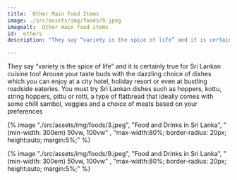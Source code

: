 ```yaml
---
title:  Other Main Food Items
image: ./src/assets/img/foods/9.jpeg
imagealt:  Other main food items
id:  others
description: "They say “variety is the spice of life” and it is certainly true for Sri Lankan cuisine too! "

---
```

They say “variety is the spice of life” and it is certainly true for Sri Lankan cuisine too! Arouse your taste buds with the dazzling choice of dishes which you can enjoy at a city hotel, holiday resort or even at bustling roadside eateries. You must try Sri Lankan dishes such as hoppers, kottu, string hoppers, pittu or rotti, a type of flatbread that ideally comes with some chilli sambol, veggies and a choice of meats based on your preferences

{% image "./src/assets/img/foods/3.jpeg", "Food and Drinks in Sri Lanka", "(min-width: 300em) 50vw, 100vw" , "max-width:80%; border-radius: 20px; height:auto; margin:5%;" %}

{% image "./src/assets/img/foods/9.jpeg", "Food and Drinks in Sri Lanka", "(min-width: 300em) 50vw, 100vw" , "max-width:80%; border-radius: 20px; height:auto; margin:5%;" %}